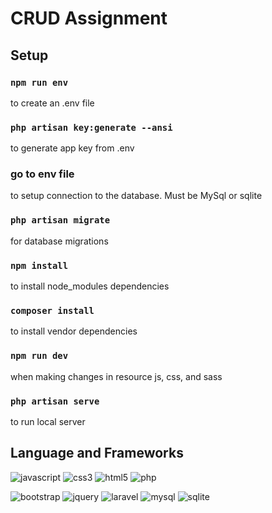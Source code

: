 # CRUD Assignment

## Setup
### `npm run env`
to create an .env file

### `php artisan key:generate --ansi`
to generate app key from .env 

### go to env file
to setup connection to the database. Must be MySql or sqlite

### `php artisan migrate`
for database migrations

### `npm install`
to install node_modules dependencies

### `composer install`
to install vendor dependencies

### `npm run dev`
when making changes in resource js, css, and sass

### `php artisan serve`
to run local server

## Language and Frameworks

![javascript](https://img.shields.io/badge/JavaScript-F7DF1E?flat-square&logo=javascript&logoColor=000) 
![css3](https://img.shields.io/badge/CSS3-1572B6?flat-square&logo=css3&logoColor=fff) 
![html5](https://img.shields.io/badge/HTML5-E34F26?flat-square&logo=html5&logoColor=fff) 
![php](https://img.shields.io/badge/PHP-777BB4?flat-square&logo=php&logoColor=fff) 

![bootstrap](https://img.shields.io/badge/Bootstrap-7952B3?flat-square&logo=bootstrap&logoColor=fff) 
![jquery](https://img.shields.io/badge/JQuery-0769AD?flat-square&logo=jquery&logoColor=fff) 
![laravel](https://img.shields.io/badge/Laravel-FF2D20?flat-square&logo=laravel&logoColor=fff) 
![mysql](https://img.shields.io/badge/MySQL-4479A1?flat-square&logo=mysql&logoColor=fff) 
![sqlite](https://img.shields.io/badge/SQLite-003B57?flat-square&logo=sqlite&logoColor=fff) 
